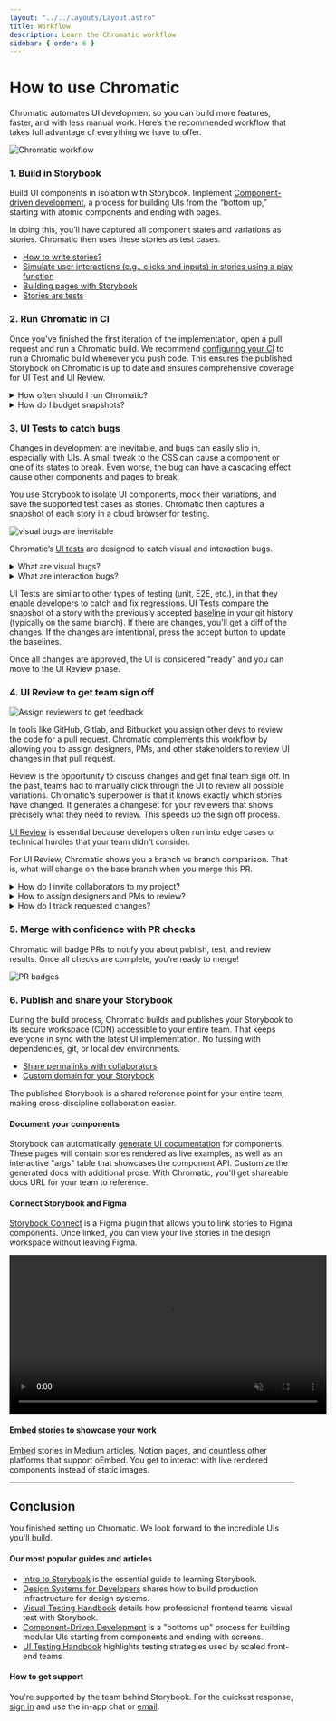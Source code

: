 ```yaml
---
layout: "../../layouts/Layout.astro"
title: Workflow
description: Learn the Chromatic workflow
sidebar: { order: 6 }
---
```


# How to use Chromatic

Chromatic automates UI development so you can build more features, faster, and with less manual work. Here’s the recommended workflow that takes full advantage of everything we have to offer.

![Chromatic workflow](../../images/chromatic-workflow.png)

### 1. Build in Storybook

Build UI components in isolation with Storybook. Implement [Component-driven development](https://www.componentdriven.org/), a process for building UIs from the “bottom up,” starting with atomic components and ending with pages.

In doing this, you’ll have captured all component states and variations as stories. Chromatic then uses these stories as test cases.

- [How to write stories?](https://storybook.js.org/docs/react/writing-stories/introduction)
- [Simulate user interactions (e.g., clicks and inputs) in stories using a play function](https://storybook.js.org/docs/react/writing-stories/play-function)
- [Building pages with Storybook](https://storybook.js.org/docs/react/writing-stories/build-pages-with-storybook)
- [Stories are tests](https://storybook.js.org/blog/stories-are-tests/)

### 2. Run Chromatic in CI

Once you've finished the first iteration of the implementation, open a pull request and run a Chromatic build. We recommend [configuring your CI](ci) to run a Chromatic build whenever you push code. This ensures the published Storybook on Chromatic is up to date and ensures comprehensive coverage for UI Test and UI Review.

<details>
<summary>How often should I run Chromatic?</summary>

We recommend running Chromatic on every push. This ensures that Chromatic is regularly updating baselines and can catch unintentional changes.

Each snapshot is associated with a commit. That enables you to pinpoint the particular commit where a change was introduced.

It also allows you to [visualize baseline history](branching-and-baselines#visualize-baseline-history). You can review the commits to see how a component changes over time.

Not running Chromatic on every commit makes it harder to review diffs and increases the risk of missing changes.

Let's say you run Chromatic on a commit. Then skip it for four commits and then rerun it. The Chromatic build for that fifth commit will also include changes from all the previous four commits. That makes it much harder to discern what is an acceptable change vs a UI bug.

</details>

<details>
<summary>How do I budget snapshots?</summary>

Our main recommendation is to use Chromatic’s [TurboSnap](turbosnap#turbosnap) feature. It uses Git and your project’s dependency graph to identify component files that changed, then intelligently builds and snapshots only the stories associated with those components.

This enables you to run Chromatic regularly while reducing the snapshot count per build.

</details>

### 3. UI Tests to catch bugs

Changes in development are inevitable, and bugs can easily slip in, especially with UIs. A small tweak to the CSS can cause a component or one of its states to break. Even worse, the bug can have a cascading effect cause other components and pages to break.

You use Storybook to isolate UI components, mock their variations, and save the supported test cases as stories. Chromatic then captures a snapshot of each story in a cloud browser for testing.

![visual bugs are inevitable](../../images/visual-bugs.gif)

Chromatic’s [UI tests](test) are designed to catch visual and interaction bugs.

<details>
<summary>What are visual bugs?</summary>

Visual bugs are the unintentional errors in your UIs appearance that make it look untrustworthy. For example: cut-off elements, incorrect colors or font styles, broken layouts, and missing error states.

</details>

<details>
<summary>What are interaction bugs?</summary>

Interaction bugs are unintentional errors in UI behavior that prevents it from working as intended. For example: a dialog doesn't open or a form doesn't respond to typing events.

[Interactive stories combined with assertions](interactions) enable you to test how components respond to user input. Attach a [play function](https://storybook.js.org/docs/react/writing-stories/play-function) to the story to simulate user behavior (e.g., click and type) and assert against that behavior.

Interaction tests in Chromatic run behind the scenes without you having to configure anything. You'll be notified of any test failures via the Chromatic UI.

These are designated as critical failures that need immediate attention. You won't be able to pass the build until the test is fixed.

To debug, you can launch the published Storybook to reproduce the exact state of your story when the test failed. Click the "View Storybook" button on the test page to open the failed story.

![Storybook with failed interaction test](../../images/interaction-test-screen-failed-test.png)

</details>

UI Tests are similar to other types of testing (unit, E2E, etc.), in that they enable developers to catch and fix regressions. UI Tests compare the snapshot of a story with the previously accepted [baseline](branching-and-baselines#branches-and-baselines) in your git history (typically on the same branch). If there are changes, you'll get a diff of the changes. If the changes are intentional, press the accept button to update the baselines.

Once all changes are approved, the UI is considered “ready” and you can move to the UI Review phase.

### 4. UI Review to get team sign off

![Assign reviewers to get feedback](../../images/ui-review.png)

In tools like GitHub, Gitlab, and Bitbucket you assign other devs to review the code for a pull request. Chromatic complements this workflow by allowing you to assign designers, PMs, and other stakeholders to review UI changes in that pull request.

Review is the opportunity to discuss changes and get final team sign off. In the past, teams had to manually click through the UI to review all possible variations. Chromatic's superpower is that it knows exactly which stories have changed. It generates a changeset for your reviewers that shows precisely what they need to review. This speeds up the sign off process.

[UI Review](review) is essential because developers often run into edge cases or technical hurdles that your team didn't consider.

For UI Review, Chromatic shows you a branch vs branch comparison. That is, what will change on the base branch when you merge this PR.

<details>
<summary>How do I invite collaborators to my project?</summary>

To add or remove collaborators, go to the collaborate tab on your project's Manage page. You can invite them by email or by sharing an invite link.

[More on inviting collaborators »](collaborators#external-collaborators)

</details>

<details>
<summary>How to assign designers and PMs to review?</summary>

Use the Assign Reviewers link on the PR Activity page to choose reviewers from the project’s collaborators. Reviewers will be emailed a link to the PR screen to begin their review.

![assign reviewers by picking from your list of collaborators](../../images/prscreen-assign-reviewers.png)

</details>

<details>
<summary>How do I track requested changes?</summary>

Reviewers can request changes to the implementation via the comment box beneath each story. These get aggregated at the bottom of the PR screen’s activity tab. Developers can see a [list of tasks](review#ui-checklist) which must be completed before UI is ready to merge.

![UI Review checklist](../../images/prscreen-ui-checklist.png)

</details>

### 5. Merge with confidence with PR checks

Chromatic will badge PRs to notify you about publish, test, and review results. Once all checks are complete, you’re ready to merge!

![PR badges](../../images/prbadges.png)

### 6. Publish and share your Storybook

During the build process, Chromatic builds and publishes your Storybook to its secure workspace (CDN) accessible to your entire team. That keeps everyone in sync with the latest UI implementation. No fussing with dependencies, git, or local dev environments.

- [Share permalinks with collaborators](permalinks#share-permalinks-with-collaborators)
- [Custom domain for your Storybook](permalinks#custom-domain-for-your-storybook)

The published Storybook is a shared reference point for your entire team, making cross-discipline collaboration easier.

#### Document your components

Storybook can automatically [generate UI documentation](https://storybook.js.org/docs/react/writing-docs/introduction) for components. These pages will contain stories rendered as live examples, as well as an interactive "args" table that showcases the component API. Customize the generated docs with additional prose. With Chromatic, you'll get shareable docs URL for your team to reference.

#### Connect Storybook and Figma

[Storybook Connect](figma#figma-plugin) is a Figma plugin that allows you to link stories to Figma components. Once linked, you can view your live stories in the design workspace without leaving Figma.

<video autoPlay muted playsInline loop width="560px" class="center" style="pointer-events: none;" title="Embedded story and design side-by-side">
  <source src="/docs/assets/figma-plugin-open-story.mp4" type="video/mp4" />
</video>

#### Embed stories to showcase your work

[Embed](embed#embed-stories) stories in Medium articles, Notion pages, and countless other platforms that support oEmbed. You get to interact with live rendered components instead of static images.

---

## Conclusion

You finished setting up Chromatic. We look forward to the incredible UIs you'll build.

#### Our most popular guides and articles

- [Intro to Storybook](https://storybook.js.org/tutorials/intro-to-storybook/) is the essential guide to learning Storybook.
- [Design Systems for Developers](https://storybook.js.org/tutorials/design-systems-for-developers/) shares how to build production infrastructure for design systems.
- [Visual Testing Handbook](https://storybook.js.org/tutorials/visual-testing-handbook/) details how professional frontend teams visual test with Storybook.
- [Component-Driven Development](https://www.componentdriven.org/) is a "bottoms up" process for building modular UIs starting from components and ending with screens.
- [UI Testing Handbook](https://storybook.js.org/tutorials/ui-testing-handbook/) highlights testing strategies used by scaled front-end teams

#### How to get support

You're supported by the team behind Storybook. For the quickest response, [sign in](https://www.chromatic.com/start) and use the in-app chat or <a href="mailto:support@chromatic.com?Subject=Question">email</a>.

